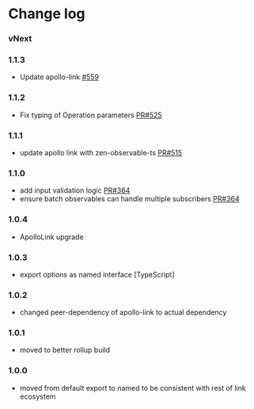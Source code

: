 # Change log

### vNext

### 1.1.3
- Update apollo-link [#559](https://github.com/apollographql/apollo-link/pull/559)

### 1.1.2
- Fix typing of Operation parameters [PR#525](https://github.com/apollographql/apollo-link/pull/525)

### 1.1.1
- update apollo link with zen-observable-ts [PR#515](https://github.com/apollographql/apollo-link/pull/515)

### 1.1.0
- add input validation logic [PR#364](https://github.com/apollographql/apollo-link/pull/364)
- ensure batch observables can handle multiple subscribers [PR#364](https://github.com/apollographql/apollo-link/pull/364)

### 1.0.4
- ApolloLink upgrade

### 1.0.3
- export options as named interface [TypeScript]

### 1.0.2
- changed peer-dependency of apollo-link to actual dependency

### 1.0.1
- moved to better rollup build

### 1.0.0
- moved from default export to named to be consistent with rest of link ecosystem
